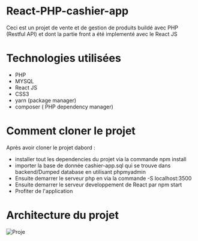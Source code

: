 # React-PHP-cashier-app
Ceci est un projet de vente et de gestion de produits buildé avec PHP (Restful API) et dont la partie front a été implementé avec le React JS 

# Technologies utilisées
- PHP 
- MYSQL  
- React JS 
- CSS3
- yarn (package manager)
- composer ( PHP dependency manager)

# Comment cloner le projet

Après avoir cloner le projet dabord :

- installer tout les dependencies du projet via la commande npm install
- importer la base de donnée cashier-app.sql qui se trouve dans backend/Dumped database en utilisant phpmyadmin
- Ensuite demarrer le serveur php  en via la commande -S localhost:3500
- Ensuite demarrer le serveur developpement  de React par npm start 
- Profiter de l'application


# Architecture du projet
![Proje](https://user-images.githubusercontent.com/68601529/135110988-5efa5f98-463d-459a-b45f-7c5bd52e7290.PNG)


